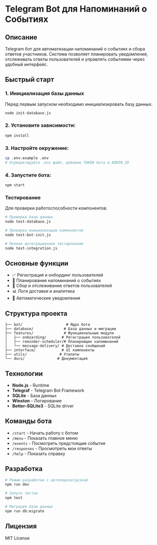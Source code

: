# Telegram Bot для Напоминаний о Событиях

## Описание

Telegram бот для автоматизации напоминаний о событиях и сбора ответов участников. Система позволяет планировать уведомления, отслеживать ответы пользователей и управлять событиями через удобный интерфейс.

## Быстрый старт

### 1. Инициализация базы данных

Перед первым запуском необходимо инициализировать базу данных:

```bash
node init-database.js
```

### 2. Установите зависимости:

```bash
npm install
```

### 3. Настройте окружение:

```bash
cp .env.example .env
# Отредактируйте .env файл, добавив TOKEN бота и ADMIN_ID
```

### 4. Запустите бота:

```bash
npm start
```

### Тестирование

Для проверки работоспособности компонентов:

```bash
# Проверка базы данных
node test-database.js

# Проверка инициализации компонентов
node test-bot-init.js

# Полное интеграционное тестирование
node test-integration.js
```

## Основные функции

- ✅ Регистрация и онбординг пользователей
- 📅 Планирование напоминаний о событиях
- 💬 Сбор и отслеживание ответов пользователей
- 📊 Логи доставки и аналитика
- 🔔 Автоматические уведомления

## Структура проекта

```
├── bot/                    # Ядро бота
├── database/              # База данных и миграции
├── features/              # Функциональные модули
│   ├── onboarding/       # Регистрация пользователей
│   ├── reminder-scheduler/# Планировщик напоминаний
│   └── message-delivery/ # Доставка сообщений
├── interface/            # UI компоненты
├── utils/               # Утилиты
└── docs/               # Документация
```

## Технологии

- **Node.js** - Runtime
- **Telegraf** - Telegram Bot Framework
- **SQLite** - База данных
- **Winston** - Логирование
- **Better-SQLite3** - SQLite driver

## Команды бота

- `/start` - Начать работу с ботом
- `/menu` - Показать главное меню
- `/events` - Посмотреть предстоящие события
- `/responses` - Просмотреть мои ответы
- `/help` - Показать справку

## Разработка

```bash
# Режим разработки с автоперезагрузкой
npm run dev

# Запуск тестов
npm test

# Миграция базы данных
npm run db:migrate
```

## Лицензия

MIT License
